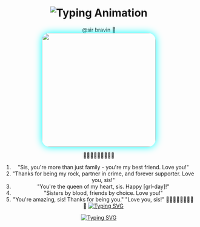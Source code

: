 <div align="center">

<h1 align="center">
  <img src="https://readme-typing-svg.herokuapp.com?font=Fira+Code&size=30&duration=6000&color=00FF00&background=000000&center=true&vCenter=true&width=600&lines=🌹🌹🌹❣️ketu;happy+girlfriend's+day❣️❣️❣️" alt="Typing Animation">
</h1>
@sir bravin 🥰
<div align="center">
  <img src="https://files.catbox.moe/pboqws.jpg" width="300" style="border-radius: 20px; box-shadow: 0 0 20px #00ffff;"/>
</div>

💝💝💝💝💝💝💝💝🌹
1. "Sis, you're more than just family - you're my best friend. Love you!"
2. "Thanks for being my rock, partner in crime, and forever supporter. Love you, sis!"
3. "You're the queen of my heart, sis. Happy [grl-day]!"
4. "Sisters by blood, friends by choice. Love you!"
5. "You're amazing, sis! Thanks for being you."
"Love you, sis!"
💝💝💝💝💝💝💝💝🌹
<a href="https://git.io/typing-svg"><img src="https://readme-typing-svg.demolab.com?font=Black+Ops+One&size=100&pause=1000&color=ff0000&center=true&width=1000&height=200&lines=HAPPY;GIRLFRIEND'S;DAY;TO+ALL;GIRLS;CELEBRATING+ON;THESE+DAY" alt="Typing SVG" /></a>

</h1>
 <a href="https://git.io/typing-svg"><img src="https://readme-typing-svg.demolab.com?font=Black+Ops+One&size=70&pause=500&color=8A2BE2&center=true&width=1150&height=200&lines=WISHES;FROM+YOUR;BROTHER" alt="Typing SVG" /></a>
  </div>
